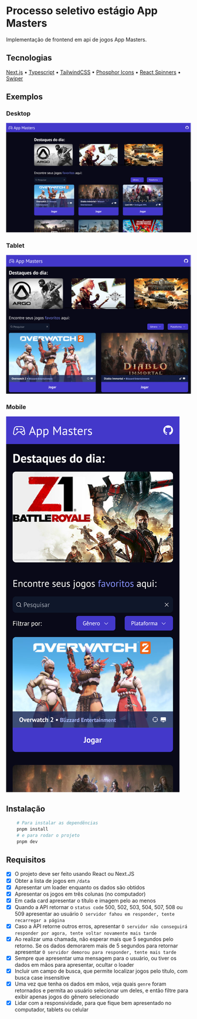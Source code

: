 # Processo seletivo estágio App Masters

Implementação de frontend em api de jogos App Masters.

## Tecnologias

[Next.js](https://nextjs.org/) • [Typescript](https://www.typescriptlang.org/) • [TailwindCSS](https://tailwindcss.com/) • [Phosphor Icons](https://phosphoricons.com/) • [React Spinners](https://www.davidhu.io/react-spinners/) • [Swiper](https://swiperjs.com/)

## Exemplos

### Desktop

![image](./assets/desktop.png)

### Tablet

![image](./assets/tablet.png)

### Mobile

![image](./assets/mobile.png)

## Instalação

```bash
    # Para instalar as dependências
    pnpm install
    # e para rodar o projeto
    pnpm dev
```

## Requisitos

- [x] O projeto deve ser feito usando React ou Next.JS
- [x] Obter a lista de jogos em `/data`
- [x] Apresentar um loader enquanto os dados são obtidos
- [x] Apresentar os jogos em três colunas (no computador)
- [x] Em cada card apresentar o título e imagem pelo ao menos
- [x] Quando a API retornar o `status code` 500, 502, 503, 504, 507, 508 ou 509 apresentar ao usuário `O servidor fahou em responder, tente recarregar a página`
- [x] Caso a API retorne outros erros, apresentar `O servidor não conseguirá responder por agora, tente voltar novamente mais tarde`
- [x] Ao realizar uma chamada, não esperar mais que 5 segundos pelo retorno. Se os dados demorarem mais de 5 segundos para retornar apresentar `O servidor demorou para responder, tente mais tarde`
- [x] Sempre que apresentar uma mensagem para o usuário, ou tiver os dados em mãos para apresentar, ocultar o loader
- [x] Incluir um campo de busca, que permite localizar jogos pelo título, com busca case insensitive
- [x] Uma vez que tenha os dados em mãos, veja quais `genre` foram retornados e permita ao usuário selecionar um deles, e então filtre para exibir apenas jogos do gênero selecionado
- [x] Lidar com a responsividade, para que fique bem apresentado no computador, tablets ou celular
